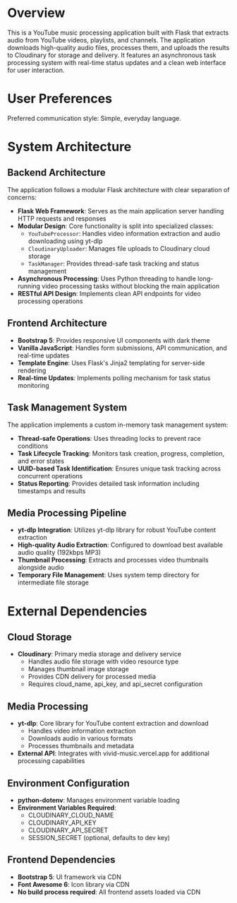 # Overview

This is a YouTube music processing application built with Flask that extracts audio from YouTube videos, playlists, and channels. The application downloads high-quality audio files, processes them, and uploads the results to Cloudinary for storage and delivery. It features an asynchronous task processing system with real-time status updates and a clean web interface for user interaction.

# User Preferences

Preferred communication style: Simple, everyday language.

# System Architecture

## Backend Architecture
The application follows a modular Flask architecture with clear separation of concerns:

- **Flask Web Framework**: Serves as the main application server handling HTTP requests and responses
- **Modular Design**: Core functionality is split into specialized classes:
  - `YouTubeProcessor`: Handles video information extraction and audio downloading using yt-dlp
  - `CloudinaryUploader`: Manages file uploads to Cloudinary cloud storage
  - `TaskManager`: Provides thread-safe task tracking and status management
- **Asynchronous Processing**: Uses Python threading to handle long-running video processing tasks without blocking the main application
- **RESTful API Design**: Implements clean API endpoints for video processing operations

## Frontend Architecture
- **Bootstrap 5**: Provides responsive UI components with dark theme
- **Vanilla JavaScript**: Handles form submissions, API communication, and real-time updates
- **Template Engine**: Uses Flask's Jinja2 templating for server-side rendering
- **Real-time Updates**: Implements polling mechanism for task status monitoring

## Task Management System
The application implements a custom in-memory task management system:
- **Thread-safe Operations**: Uses threading locks to prevent race conditions
- **Task Lifecycle Tracking**: Monitors task creation, progress, completion, and error states
- **UUID-based Task Identification**: Ensures unique task tracking across concurrent operations
- **Status Reporting**: Provides detailed task information including timestamps and results

## Media Processing Pipeline
- **yt-dlp Integration**: Utilizes yt-dlp library for robust YouTube content extraction
- **High-quality Audio Extraction**: Configured to download best available audio quality (192kbps MP3)
- **Thumbnail Processing**: Extracts and processes video thumbnails alongside audio
- **Temporary File Management**: Uses system temp directory for intermediate file storage

# External Dependencies

## Cloud Storage
- **Cloudinary**: Primary media storage and delivery service
  - Handles audio file storage with video resource type
  - Manages thumbnail image storage
  - Provides CDN delivery for processed media
  - Requires cloud_name, api_key, and api_secret configuration

## Media Processing
- **yt-dlp**: Core library for YouTube content extraction and download
  - Handles video information extraction
  - Downloads audio in various formats
  - Processes thumbnails and metadata
- **External API**: Integrates with vivid-music.vercel.app for additional processing capabilities

## Environment Configuration
- **python-dotenv**: Manages environment variable loading
- **Environment Variables Required**:
  - CLOUDINARY_CLOUD_NAME
  - CLOUDINARY_API_KEY
  - CLOUDINARY_API_SECRET
  - SESSION_SECRET (optional, defaults to dev key)

## Frontend Dependencies
- **Bootstrap 5**: UI framework via CDN
- **Font Awesome 6**: Icon library via CDN
- **No build process required**: All frontend assets loaded via CDN